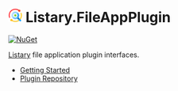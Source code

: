 # <img style="height: 1em;" src="images/icon.png"/> Listary.FileAppPlugin

<!--
This README is also included in the NuGet package. Remember to use absolute links to maintain compatibility.

NuGet does not support HTML elements, so there is no need to use absolute links in <img>, because even then they will not be displayed properly.
-->

[![NuGet](http://img.shields.io/nuget/v/Listary.FileAppPlugin.svg)](https://www.nuget.org/packages/Listary.FileAppPlugin)

[Listary](https://www.listary.com/) file application plugin interfaces.

- [Getting Started](https://github.com/listary/Listary.FileAppPlugin/blob/master/docs/Getting%20Started.md)
- [Plugin Repository](https://github.com/listary/Listary.FileAppPlugin.Repository)